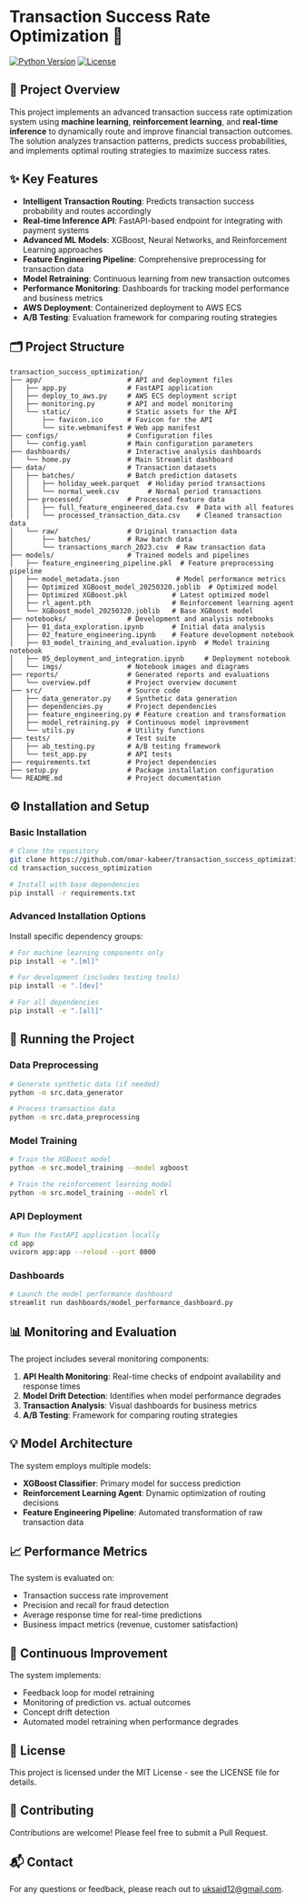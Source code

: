 # Transaction Success Rate Optimization 🚀

[![Python Version](https://img.shields.io/badge/python-3.8%2B-blue)](https://www.python.org/downloads/)
[![License](https://img.shields.io/badge/license-MIT-green)](LICENSE)

## 📌 Project Overview

This project implements an advanced transaction success rate optimization system using **machine learning**, **reinforcement learning**, and **real-time inference** to dynamically route and improve financial transaction outcomes. The solution analyzes transaction patterns, predicts success probabilities, and implements optimal routing strategies to maximize success rates.

## ✨ Key Features

- **Intelligent Transaction Routing**: Predicts transaction success probability and routes accordingly
- **Real-time Inference API**: FastAPI-based endpoint for integrating with payment systems
- **Advanced ML Models**: XGBoost, Neural Networks, and Reinforcement Learning approaches
- **Feature Engineering Pipeline**: Comprehensive preprocessing for transaction data
- **Model Retraining**: Continuous learning from new transaction outcomes
- **Performance Monitoring**: Dashboards for tracking model performance and business metrics
- **AWS Deployment**: Containerized deployment to AWS ECS
- **A/B Testing**: Evaluation framework for comparing routing strategies

## 🗂️ Project Structure

```
transaction_success_optimization/
├── app/                     # API and deployment files
│   ├── app.py               # FastAPI application
│   ├── deploy_to_aws.py     # AWS ECS deployment script
│   ├── monitoring.py        # API and model monitoring
│   └── static/              # Static assets for the API
│       ├── favicon.ico      # Favicon for the API
│       └── site.webmanifest # Web app manifest
├── configs/                 # Configuration files
│   └── config.yaml          # Main configuration parameters
├── dashboards/              # Interactive analysis dashboards
│   └── home.py              # Main Streamlit dashboard
├── data/                    # Transaction datasets
│   ├── batches/             # Batch prediction datasets
│   │   ├── holiday_week.parquet  # Holiday period transactions
│   │   └── normal_week.csv       # Normal period transactions
│   ├── processed/           # Processed feature data
│   │   ├── full_feature_engineered_data.csv  # Data with all features
│   │   └── processed_transaction_data.csv    # Cleaned transaction data
│   └── raw/                 # Original transaction data
│       ├── batches/         # Raw batch data
│       └── transactions_march_2023.csv  # Raw transaction data
├── models/                  # Trained models and pipelines
│   ├── feature_engineering_pipeline.pkl  # Feature preprocessing pipeline
│   ├── model_metadata.json              # Model performance metrics
│   ├── Optimized XGBoost_model_20250320.joblib  # Optimized model
│   ├── Optimized XGBoost.pkl           # Latest optimized model
│   ├── rl_agent.pth                    # Reinforcement learning agent
│   └── XGBoost_model_20250320.joblib   # Base XGBoost model
├── notebooks/               # Development and analysis notebooks
│   ├── 01_data_exploration.ipynb       # Initial data analysis
│   ├── 02_feature_engineering.ipynb    # Feature development notebook
│   ├── 03_model_training_and_evaluation.ipynb  # Model training notebook
│   ├── 05_deployment_and_integration.ipynb     # Deployment notebook
│   └── imgs/                # Notebook images and diagrams
├── reports/                 # Generated reports and evaluations
│   └── overview.pdf         # Project overview document
├── src/                     # Source code
│   ├── data_generator.py    # Synthetic data generation
│   ├── dependencies.py      # Project dependencies
│   ├── feature_engineering.py # Feature creation and transformation
│   ├── model_retraining.py  # Continuous model improvement
│   └── utils.py             # Utility functions
├── tests/                   # Test suite
│   ├── ab_testing.py        # A/B testing framework
│   └── test_app.py          # API tests
├── requirements.txt         # Project dependencies
├── setup.py                 # Package installation configuration
└── README.md                # Project documentation
```

## ⚙️ Installation and Setup

### Basic Installation

```bash
# Clone the repository
git clone https://github.com/omar-kabeer/transaction_success_optimization.git
cd transaction_success_optimization

# Install with base dependencies
pip install -r requirements.txt
```

### Advanced Installation Options

Install specific dependency groups:

```bash
# For machine learning components only
pip install -e ".[ml]"

# For development (includes testing tools)
pip install -e ".[dev]"

# For all dependencies
pip install -e ".[all]"
```

## 🚀 Running the Project

### Data Preprocessing

```bash
# Generate synthetic data (if needed)
python -m src.data_generator

# Process transaction data
python -m src.data_preprocessing
```

### Model Training

```bash
# Train the XGBoost model
python -m src.model_training --model xgboost

# Train the reinforcement learning model
python -m src.model_training --model rl
```

### API Deployment

```bash
# Run the FastAPI application locally
cd app
uvicorn app:app --reload --port 8000
```

### Dashboards

```bash
# Launch the model performance dashboard
streamlit run dashboards/model_performance_dashboard.py
```

## 📊 Monitoring and Evaluation

The project includes several monitoring components:

1. **API Health Monitoring**: Real-time checks of endpoint availability and response times
2. **Model Drift Detection**: Identifies when model performance degrades
3. **Transaction Analysis**: Visual dashboards for business metrics
4. **A/B Testing**: Framework for comparing routing strategies

## 💡 Model Architecture

The system employs multiple models:

- **XGBoost Classifier**: Primary model for success prediction
- **Reinforcement Learning Agent**: Dynamic optimization of routing decisions
- **Feature Engineering Pipeline**: Automated transformation of raw transaction data

## 📈 Performance Metrics

The system is evaluated on:

- Transaction success rate improvement
- Precision and recall for fraud detection
- Average response time for real-time predictions
- Business impact metrics (revenue, customer satisfaction)

## 🔄 Continuous Improvement

The system implements:

- Feedback loop for model retraining
- Monitoring of prediction vs. actual outcomes
- Concept drift detection
- Automated model retraining when performance degrades

## 📝 License

This project is licensed under the MIT License - see the LICENSE file for details.

## 🤝 Contributing

Contributions are welcome! Please feel free to submit a Pull Request.

## 📬 Contact

For any questions or feedback, please reach out to [uksaid12@gmail.com](mailto:uksaid12@gmail.com).
